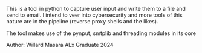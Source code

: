 This is a tool in python to capture user input and write them to a file and send to email. I intend to veer into cybersecurity and more tools of this  nature are in the pipeline (reverse proxy shells and the likes). 

The tool makes use of the pynput, smtplib and threading modules in its core


Author: Willard Masara  ALx Graduate 2024

